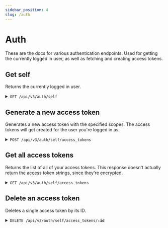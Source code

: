 ```yaml
---
sidebar_position: 4
slug: /auth
---
```


# Auth

These are the docs for various authentication endpoints. Used for getting the currently logged in user, as well as fetching and creating access tokens.

## Get self

Returns the currently logged in user.

<details>
    <summary><code>GET /api/v3/auth/self</code></summary>

    ##### Required scope

    `user:read`

    ##### Response

    ```json
    {
        "avatarId": "67c4ac35f751623ec8fd366e",
        "createdAt": "2025-03-02T19:06:29.538Z",
        "id": "0vzj9trh",
        "isAdmin": true,
        "isContributor": true,
        "isSupporter": true,
        "username": "CodeMyst"
    }
    ```
</details>

## Generate a new access token

Generates a new access token with the specified scopes. The access tokens will get created for the user you're logged in as.

<details>
    <summary><code>POST /api/v3/auth/self/access_tokens</code></summary>

    The list of available scopes: `paste`, `paste:read`, `user`, `user:read`, `user:access_tokens`

    Once you get the access token, you will never be able to see the actual secret token again.

    ##### Required scope

    `user:access_tokens`

    ##### Request

    ```json
    {
        "scopes": ["paste:read", "user:read"],
        "description": "text to remind you what the access token is for",
        "expiresIn": "never"
    }
    ```

    ##### Response

    ```json
    {
        "accessToken": "...",
        "expiresAt": null
    }
    ```
</details>

## Get all access tokens

Returns the list of all of your access tokens. This response doesn't actually return the access token strings, since they're encrypted.

<details>
    <summary><code>GET /api/v3/auth/self/access_tokens</code></summary>

    ##### Required scope

    `user:access_tokens`

    ##### Response

    ```json
    [
        {
            "id": "juhbgytr",
            "description": "my access token",
            "createdAt": "2025-03-02T19:06:29.538Z",
            "expiresAt": "never",
            "scopes": ["paste:read", "user:read"]
        }
    ]
    ```
</details>

## Delete an access token

Deletes a single access token by its ID.

<details>
    <summary><code>DELETE /api/v3/auth/self/access_tokens/<b>:id</b></code></summary>

    ##### Required scope

    `user:access_tokens`
</details>